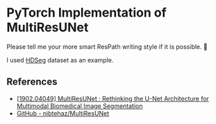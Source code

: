 # PyTorch Implementation of MultiResUNet    

Please tell me your more smart ResPath writing style if it is possible. :rocket:       

I used [HDSeg](http://pub.ist.ac.at/~akolesnikov/HDSeg/)
 dataset as an example.
## References
* [[1902.04049] MultiResUNet : Rethinking the U-Net Architecture for Multimodal Biomedical Image Segmentation](https://arxiv.org/abs/1902.04049)
* [GitHub - nibtehaz/MultiResUNet](https://github.com/nibtehaz/MultiResUNet)     
